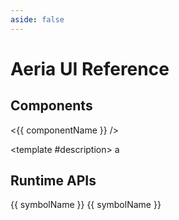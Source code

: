 ```yaml
---
aside: false
---
```


<script setup lang="ts">
import { useRouter } from 'vitepress'
import * as statics from '../src/aeria-ui/static.js'
import ApiContainer from '../src/components/api-container.vue'
import ItemCard from '../src/components/item-card.vue'

const router = useRouter()
</script>

# Aeria UI Reference

## Components

<div class="
  grid
  gap-3
  md:grid-cols-4
">
<item-card
  v-for="componentName of statics.components"
  :key="componentName"
  @click="router.go(`/aeria-ui/components/${componentName}`)"
>
  &lt;{{ componentName }} /&gt;

  <template #description>
    a
  </template>
</item-card>
</div>

## Runtime APIs

<div class="
  grid
  md:grid-cols-3
  gap-4
">
  <api-container title="Composables">
    <a
      v-for="([symbolName, symbol]) in Object.entries(statics.composables)"
      :key="symbolName"
      :href="symbol"
    >
      {{ symbolName }}
    </a>
  </api-container>

  <api-container title="Directives">
    <a
      v-for="([symbolName, symbol]) in Object.entries(statics.directives)"
      :key="symbolName"
      :href="symbol"
    >
      {{ symbolName }}
    </a>
  </api-container>
</div>

